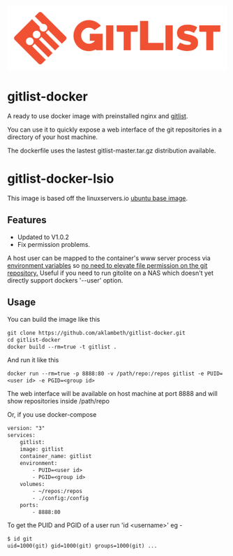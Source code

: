 ![gitlist](images/horizontal.svg)

gitlist-docker
==============

A ready to use docker image with preinstalled nginx and [gitlist](https://gitlist.org).

You can use it to quickly expose a web interface of the git repositories in a
directory of your host machine.

The dockerfile uses the lastest gitlist-master.tar.gz distribution
available.

gitlist-docker-lsio
============

This image is based off the linuxservers.io [ubuntu base image](https://hub.docker.com/r/lsiobase/ubuntu/).

## Features

 * Updated to V1.0.2
 * Fix permission problems.

A host user can be mapped to the container's www server process via [environment variables](https://docs.linuxserver.io/general/understanding-puid-and-pgid) so [no need to elevate file permission on the git repository.](https://www.marcus-povey.co.uk/2013/10/03/running-gitlist-or-gitweb-with-gitolite/) Useful if you need to run gitolite on a NAS which doesn't yet directly support dockers '--user' option.

Usage
-----

You can build the image like this

    git clone https://github.com/aklambeth/gitlist-docker.git
    cd gitlist-docker
    docker build --rm=true -t gitlist .

And run it like this

    docker run --rm=true -p 8888:80 -v /path/repo:/repos gitlist -e PUID=<user id> -e PGID=<group id>

The web interface will be available on host machine at port 8888 and will show
repositories inside /path/repo

Or, if you use docker-compose

    version: "3"
    services:
        gitlist:
        image: gitlist
        container_name: gitlist
        environment:
            - PUID=<user id>
            - PGID=<group id>
        volumes:
            - ~/repos:/repos
            - ./config:/config
        ports:
            - 8888:80

To get the PUID and PGID of a user run 'id \<username>' eg -

    $ id git
    uid=1000(git) gid=1000(git) groups=1000(git) ...